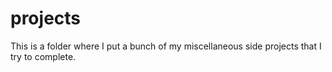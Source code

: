 # projects

This is a folder where I put a bunch of my miscellaneous side projects that I try to complete.


